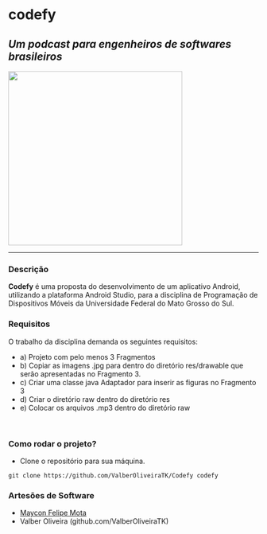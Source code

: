 # codefy
## _Um podcast para engenheiros de softwares brasileiros_
<img src="https://i.imgur.com/EUIbgXG.png" height="350px" style="justify-items: center"/>
<hr>

### Descrição 
**Codefy** é uma proposta do desenvolvimento de um aplicativo Android, utilizando a plataforma Android Studio, para a disciplina de Programação de Dispositivos Móveis da Universidade Federal do Mato Grosso do Sul. 
<br>
### Requisitos
O trabalho da disciplina demanda os seguintes requisitos:
- a) Projeto com pelo menos 3 Fragmentos
- b) Copiar as imagens .jpg para dentro do diretório res/drawable que serão apresentadas no Fragmento 3.
- c) Criar uma classe java Adaptador para inserir as figuras no Fragmento 3
- d) Criar o diretório raw dentro do diretório res
- e) Colocar os arquivos .mp3 dentro do diretório raw
<br>

### Como rodar o projeto?
- Clone o repositório para sua máquina. 
``` 
git clone https://github.com/ValberOliveiraTK/Codefy codefy
```

### Artesões de Software
- [Maycon Felipe Mota](http://github.com/FelipeGaleao)
- Valber Oliveira (github.com/ValberOliveiraTK)
